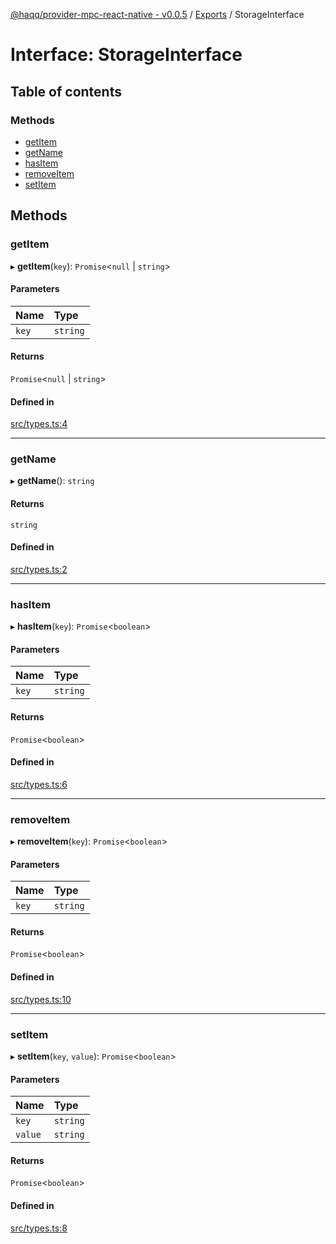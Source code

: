 [@haqq/provider-mpc-react-native - v0.0.5](../README.md) / [Exports](../modules.md) / StorageInterface

# Interface: StorageInterface

## Table of contents

### Methods

- [getItem](StorageInterface.md#getitem)
- [getName](StorageInterface.md#getname)
- [hasItem](StorageInterface.md#hasitem)
- [removeItem](StorageInterface.md#removeitem)
- [setItem](StorageInterface.md#setitem)

## Methods

### getItem

▸ **getItem**(`key`): `Promise`<``null`` \| `string`\>

#### Parameters

| Name | Type |
| :------ | :------ |
| `key` | `string` |

#### Returns

`Promise`<``null`` \| `string`\>

#### Defined in

[src/types.ts:4](https://github.com/haqq-network/haqq-wallet-provider-mpc-react-native/blob/8e08ed7/src/types.ts#L4)

___

### getName

▸ **getName**(): `string`

#### Returns

`string`

#### Defined in

[src/types.ts:2](https://github.com/haqq-network/haqq-wallet-provider-mpc-react-native/blob/8e08ed7/src/types.ts#L2)

___

### hasItem

▸ **hasItem**(`key`): `Promise`<`boolean`\>

#### Parameters

| Name | Type |
| :------ | :------ |
| `key` | `string` |

#### Returns

`Promise`<`boolean`\>

#### Defined in

[src/types.ts:6](https://github.com/haqq-network/haqq-wallet-provider-mpc-react-native/blob/8e08ed7/src/types.ts#L6)

___

### removeItem

▸ **removeItem**(`key`): `Promise`<`boolean`\>

#### Parameters

| Name | Type |
| :------ | :------ |
| `key` | `string` |

#### Returns

`Promise`<`boolean`\>

#### Defined in

[src/types.ts:10](https://github.com/haqq-network/haqq-wallet-provider-mpc-react-native/blob/8e08ed7/src/types.ts#L10)

___

### setItem

▸ **setItem**(`key`, `value`): `Promise`<`boolean`\>

#### Parameters

| Name | Type |
| :------ | :------ |
| `key` | `string` |
| `value` | `string` |

#### Returns

`Promise`<`boolean`\>

#### Defined in

[src/types.ts:8](https://github.com/haqq-network/haqq-wallet-provider-mpc-react-native/blob/8e08ed7/src/types.ts#L8)
